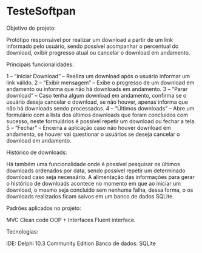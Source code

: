 # TesteSoftpan

Objetivo do projeto:

Protótipo responsável por realizar um download a partir de um link informado pelo usuário, sendo possível acompanhar o percentual do download, exibir progresso atual ou cancelar o download em andamento.  

Principais funcionalidades:

1	– “Iniciar Download” – Realiza um download após o usuário informar um link válido.
2	– “Exibir mensagem” – Exibe o progresso de um download em andamento ou informa que não há downloads em andamento.
3	– “Parar download” – Caso tenha algum download em andamento, confirma se o usuário deseja cancelar o download, se não houver, apenas informa que não há downloads sendo processados. 
4	– “Últimos downloads” – Abre um formulário com a lista dos últimos downloads que foram concluídos com sucesso, neste formulários é possível repetir um download ou fechar a tela.
5	– “Fechar” – Encerra a aplicação caso não houver download em andamento, se houver vai questionar o usuários se deseja cancelar o download em andamento.     

Histórico de downloads:
 
Há também uma funcionalidade onde é possível pesquisar os últimos downloads ordenados por data, sendo possível repetir um determinado download caso seja necessário. A alimentação das informações para gerar o histórico de downloads acontece no momento em que ao iniciar um download, o mesmo seja concluído sem nenhuma falha, dessa forma, o os downloads realizados ficam salvos em um banco de dados SQLite. 

Padrões aplicados no projeto:

MVC
Clean code
OOP + Interfaces
Fluent interface.

Tecnologias:

IDE: Delphi 10.3 Community Edition
Banco de dados: SQLite
